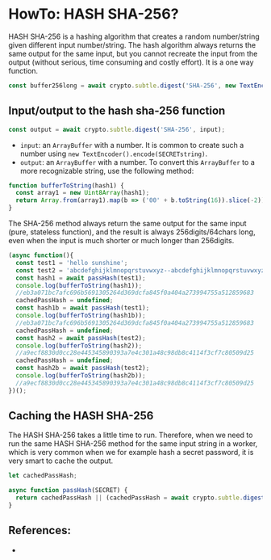 # HowTo: HASH SHA-256? 

HASH SHA-256 is a hashing algorithm that creates a random number/string given different input number/string. The hash algorithm always returns the same output for the same input, but you cannot recreate the input from the output (without serious, time consuming and costly effort). It is a one way function.

```javascript
const buffer256long = await crypto.subtle.digest('SHA-256', new TextEncoder().encode(SECRETstring));
```

## Input/output to the hash sha-256 function

```javascript
const output = await crypto.subtle.digest('SHA-256', input);
```

 * `input`: an `ArrayBuffer` with a number. It is common to create such a number using `new TextEncoder().encode(SECRETstring)`.
 * `output`: an `ArrayBuffer` with a number. To convert this `ArrayBuffer` to a more recognizable string, use the following method:
  
```javascript
function bufferToString(hash1) {
  const array1 = new Uint8Array(hash1);
  return Array.from(array1).map(b => ('00' + b.toString(16)).slice(-2)).join(''); 
}
```

The SHA-256 method always return the same output for the same input (pure, stateless function), and the result is always 256digits/64chars long, even when the input is much shorter or much longer than 256digits.

```javascript
(async function(){
  const test1 = 'hello sunshine';
  const test2 = 'abcdefghijklmnopqrstuvwxyz--abcdefghijklmnopqrstuvwxyz--abcdefghijklmnopqrstuvwxyz--abcdefghijklmnopqrstuvwxyz--abcdefghijklmnopqrstuvwxyz--abcdefghijklmnopqrstuvwxyz--abcdefghijklmnopqrstuvwxyz--abcdefghijklmnopqrstuvwxyz--abcdefghijklmnopqrstuvwxyz--abcdefghijklmnopqrstuvwxyz--abcdefghijklmnopqrstuvwxyz--abcdefghijklmnopqrstuvwxyz--abcdefghijklmnopqrstuvwxyz--abcdefghijklmnopqrstuvwxyz--abcdefghijklmnopqrstuvwxyz--abcdefghijklmnopqrstuvwxyz--abcdefghijklmnopqrstuvwxyz--abcdefghijklmnopqrstuvwxyz--';
  const hash1 = await passHash(test1);
  console.log(bufferToString(hash1));
  //eb3a071bc7afc696b5691305264d369dcfa845f0a404a273994755a512859683
  cachedPassHash = undefined;
  const hash1b = await passHash(test1);
  console.log(bufferToString(hash1b));
  //eb3a071bc7afc696b5691305264d369dcfa845f0a404a273994755a512859683
  cachedPassHash = undefined;
  const hash2 = await passHash(test2);
  console.log(bufferToString(hash2));
  //a9ecf8830d0cc28e445345890393a7e4c301a48c98db8c4114f3cf7c80509d25
  cachedPassHash = undefined;
  const hash2b = await passHash(test2);
  console.log(bufferToString(hash2b));
  //a9ecf8830d0cc28e445345890393a7e4c301a48c98db8c4114f3cf7c80509d25
})();
```

## Caching the HASH SHA-256

The HASH SHA-256 takes a little time to run. Therefore, when we need to run the same HASH SHA-256 method for the same input string in a worker, which is very common when we for example hash a secret password, it is very smart to cache the output.

```javascript
let cachedPassHash;

async function passHash(SECRET) {
  return cachedPassHash || (cachedPassHash = await crypto.subtle.digest('SHA-256', new TextEncoder().encode(SECRET)));
}
```

## References:

* 
